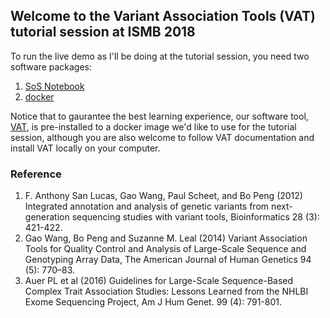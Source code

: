 ## Welcome to the Variant Association Tools (VAT) tutorial session at ISMB 2018

To run the live demo as I'll be doing at the tutorial session, you need two software packages:

1. [SoS Notebook](https://vatlab.github.io/sos-docs/#Documentation)
2. [docker](https://www.docker.com/community-edition)

Notice that to gaurantee the best learning experience, our software tool, [VAT](http://varianttools.sourceforge.net/Main/Documentation), is pre-installed to a docker image we'd like to use for the tutorial session, although you are also welcome to follow VAT documentation and install VAT locally on your computer.

### Reference

1. F. Anthony San Lucas, Gao Wang, Paul Scheet, and Bo Peng (2012) Integrated annotation and analysis of genetic variants from next-generation sequencing studies with variant tools, Bioinformatics 28 (3): 421-422.
2. Gao Wang, Bo Peng and Suzanne M. Leal (2014) Variant Association Tools for Quality Control and Analysis of Large-Scale Sequence and Genotyping Array Data, The American Journal of Human Genetics 94 (5): 770–83.
3. Auer PL et al (2016) Guidelines for Large-Scale Sequence-Based Complex Trait Association Studies: Lessons Learned from the NHLBI Exome Sequencing Project, Am J Hum Genet. 99 (4): 791-801.
